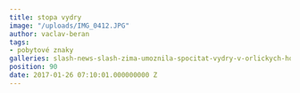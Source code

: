 ```yaml
---
title: stopa vydry
image: "/uploads/IMG_0412.JPG"
author: vaclav-beran
tags:
- pobytové znaky
galleries: slash-news-slash-zima-umoznila-spocitat-vydry-v-orlickych-horach
position: 90
date: 2017-01-26 07:10:01.000000000 Z
---
```

